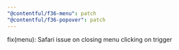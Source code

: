 ```yaml
---
"@contentful/f36-menu": patch
"@contentful/f36-popover": patch
---
```


fix(menu): Safari issue on closing menu clicking on trigger
